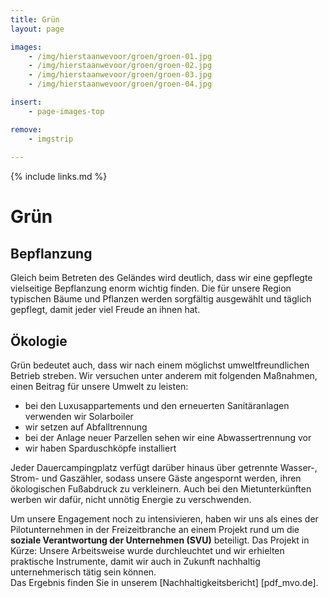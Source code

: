 ```yaml
---
title: Grün
layout: page

images:
    - /img/hierstaanwevoor/groen/groen-01.jpg
    - /img/hierstaanwevoor/groen/groen-02.jpg
    - /img/hierstaanwevoor/groen/groen-03.jpg
    - /img/hierstaanwevoor/groen/groen-04.jpg

insert:
    - page-images-top

remove:
    - imgstrip
    
---
```


{% include links.md %}

# Grün

## Bepflanzung
Gleich beim Betreten des Geländes wird deutlich, dass wir eine gepflegte vielseitige Bepflanzung enorm wichtig finden. Die für unsere Region typischen Bäume und Pflanzen werden sorgfältig ausgewählt und täglich gepflegt, damit jeder viel Freude an ihnen hat.<br>


## Ökologie
Grün bedeutet auch, dass wir nach einem möglichst umweltfreundlichen Betrieb streben. Wir versuchen unter anderem mit folgenden Maßnahmen, einen Beitrag für unsere Umwelt zu leisten:

- bei den Luxusappartements und den erneuerten Sanitäranlagen verwenden wir Solarboiler
- wir setzen auf Abfalltrennung
- bei der Anlage neuer Parzellen sehen wir eine Abwassertrennung vor
- wir haben Sparduschköpfe installiert

Jeder Dauercampingplatz verfügt darüber hinaus über getrennte Wasser-, Strom- und Gaszähler, sodass unsere Gäste angespornt werden, ihren ökologischen Fußabdruck zu verkleinern. Auch bei den Mietunterkünften werben wir dafür, nicht unnötig Energie zu verschwenden.

Um unsere Engagement noch zu intensivieren, haben wir uns als eines der Pilotunternehmen in der Freizeitbranche an einem Projekt rund um die **soziale Verantwortung der Unternehmen (SVU)** beteiligt. Das Projekt in Kürze: Unsere Arbeitsweise wurde durchleuchtet und wir erhielten praktische Instrumente, damit wir auch in Zukunft nachhaltig unternehmerisch tätig sein können.<br>
Das Ergebnis finden Sie in unserem [Nachhaltigkeitsbericht] [pdf_mvo.de].

